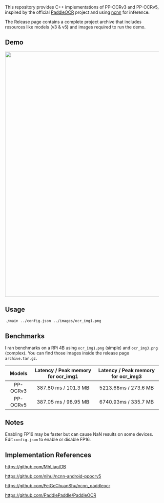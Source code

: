This repository provides C++ implementations of PP-OCRv3 and PP-OCRv5, inspired by the official [PaddleOCR](https://github.com/PaddlePaddle/PaddleOCR) project and using [ncnn](https://github.com/Tencent/ncnn) for inference.

The Release page contains a complete project archive that includes resources like models (v3 & v5) and images required to run the demo.

## Demo

<p align="center">
  <img src="https://cdn.jsdelivr.net/gh/Avafly/ImageHostingService@master/uPic/PixPin_2025-08-22_23-55-24.png" width = "800">
</p>

## Usage

```bash
./main ../config.json ../images/ocr_img1.png
```

## Benchmarks

I ran benchmarks on a RPi 4B using `ocr_img1.png` (simple) and `ocr_img3.png` (complex). You can find those images inside the release page `archive.tar.gz`.

|  Models  | Latency / Peak memory for ocr_img1 | Latency / Peak memory for ocr_img3 |
| :------: | :--------------------------------: | :--------------------------------: |
| PP-OCRv3 |        387.80 ms / 101.3 MB        |        5213.68ms / 273.6 MB        |
| PP-OCRv5 |        387.05 ms / 98.95 MB        |        6740.93ms / 335.7 MB        |

## Notes

Enabling FP16 may be faster but can cause NaN results on some devices. Edit `config.json` to enable or disable FP16.

## Implementation References

https://github.com/MhLiao/DB

https://github.com/nihui/ncnn-android-ppocrv5

https://github.com/FeiGeChuanShu/ncnn_paddleocr

https://github.com/PaddlePaddle/PaddleOCR
